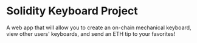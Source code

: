 # Solidity Keyboard Project

A web app that will allow you to create an on-chain mechanical keyboard, view other users' keyboards, and send an ETH tip to your favorites!
